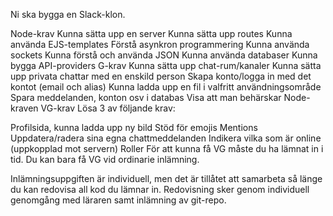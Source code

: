 Ni ska bygga en Slack-klon.

Node-krav
Kunna sätta upp en server
Kunna sätta upp routes
Kunna använda EJS-templates
Förstå asynkron programmering
Kunna använda sockets
Kunna förstå och använda JSON
Kunna använda databaser
Kunna bygga API-providers
G-krav
Kunna sätta upp chat-rum/kanaler
Kunna sätta upp privata chattar med en enskild person
Skapa konto/logga in med det kontot (email och alias)
Kunna ladda upp en fil i valfritt användningsområde
Spara meddelanden, konton osv i databas
Visa att man behärskar Node-kraven
VG-krav
Lösa 3 av följande krav:

Profilsida, kunna ladda upp ny bild
Stöd för emojis
Mentions
Uppdatera/radera sina egna chattmeddelanden
Indikera vilka som är online (uppkopplad mot servern)
Roller
För att kunna få VG måste du ha lämnat in i tid. Du kan bara få VG vid ordinarie inlämning.

Inlämningsuppgiften är individuell, men det är tillåtet att samarbeta så länge du kan redovisa all kod du lämnar in. Redovisning sker genom individuell genomgång med läraren samt inlämning av git-repo.